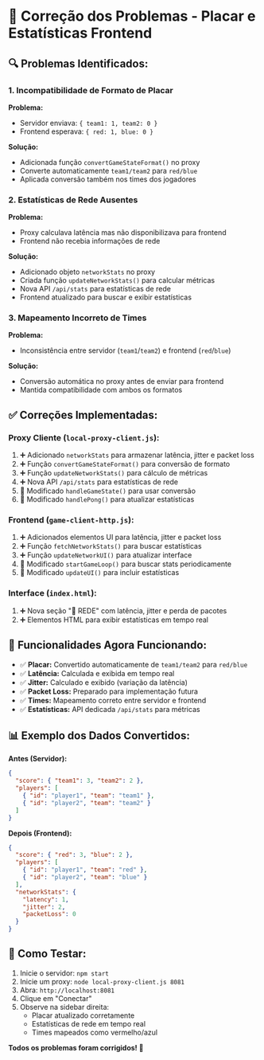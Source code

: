 # 🔧 Correção dos Problemas - Placar e Estatísticas Frontend

## 🔍 **Problemas Identificados:**

### 1. **Incompatibilidade de Formato de Placar**
**Problema:** 
- Servidor enviava: `{ team1: 1, team2: 0 }`
- Frontend esperava: `{ red: 1, blue: 0 }`

**Solução:**
- Adicionada função `convertGameStateFormat()` no proxy
- Converte automaticamente `team1/team2` para `red/blue`
- Aplicada conversão também nos times dos jogadores

### 2. **Estatísticas de Rede Ausentes**
**Problema:**
- Proxy calculava latência mas não disponibilizava para frontend
- Frontend não recebia informações de rede

**Solução:**
- Adicionado objeto `networkStats` no proxy
- Criada função `updateNetworkStats()` para calcular métricas
- Nova API `/api/stats` para estatísticas de rede
- Frontend atualizado para buscar e exibir estatísticas

### 3. **Mapeamento Incorreto de Times**
**Problema:**
- Inconsistência entre servidor (`team1`/`team2`) e frontend (`red`/`blue`)

**Solução:**
- Conversão automática no proxy antes de enviar para frontend
- Mantida compatibilidade com ambos os formatos

## ✅ **Correções Implementadas:**

### **Proxy Cliente (`local-proxy-client.js`):**
1. ➕ Adicionado `networkStats` para armazenar latência, jitter e packet loss
2. ➕ Função `convertGameStateFormat()` para conversão de formato
3. ➕ Função `updateNetworkStats()` para cálculo de métricas
4. ➕ Nova API `/api/stats` para estatísticas de rede
5. 🔄 Modificado `handleGameState()` para usar conversão
6. 🔄 Modificado `handlePong()` para atualizar estatísticas

### **Frontend (`game-client-http.js`):**
1. ➕ Adicionados elementos UI para latência, jitter e packet loss
2. ➕ Função `fetchNetworkStats()` para buscar estatísticas
3. ➕ Função `updateNetworkUI()` para atualizar interface
4. 🔄 Modificado `startGameLoop()` para buscar stats periodicamente
5. 🔄 Modificado `updateUI()` para incluir estatísticas

### **Interface (`index.html`):**
1. ➕ Nova seção "📡 REDE" com latência, jitter e perda de pacotes
2. ➕ Elementos HTML para exibir estatísticas em tempo real

## 🎯 **Funcionalidades Agora Funcionando:**

- ✅ **Placar:** Convertido automaticamente de `team1/team2` para `red/blue`
- ✅ **Latência:** Calculada e exibida em tempo real
- ✅ **Jitter:** Calculado e exibido (variação da latência)
- ✅ **Packet Loss:** Preparado para implementação futura
- ✅ **Times:** Mapeamento correto entre servidor e frontend
- ✅ **Estatísticas:** API dedicada `/api/stats` para métricas

## 📊 **Exemplo dos Dados Convertidos:**

**Antes (Servidor):**
```json
{
  "score": { "team1": 3, "team2": 2 },
  "players": [
    { "id": "player1", "team": "team1" },
    { "id": "player2", "team": "team2" }
  ]
}
```

**Depois (Frontend):**
```json
{
  "score": { "red": 3, "blue": 2 },
  "players": [
    { "id": "player1", "team": "red" },
    { "id": "player2", "team": "blue" }
  ],
  "networkStats": {
    "latency": 1,
    "jitter": 2,
    "packetLoss": 0
  }
}
```

## 🚀 **Como Testar:**

1. Inicie o servidor: `npm start`
2. Inicie um proxy: `node local-proxy-client.js 8081`
3. Abra: `http://localhost:8081`
4. Clique em "Conectar"
5. Observe na sidebar direita:
   - Placar atualizado corretamente
   - Estatísticas de rede em tempo real
   - Times mapeados como vermelho/azul

**Todos os problemas foram corrigidos! 🎉**